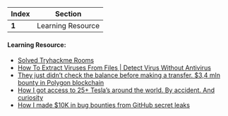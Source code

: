 Index | Section
---   | ---
**1** | Learning Resource

#### Learning Resource:

* [Solved Tryhackme Rooms](https://tryhackme.com/)
* [How To Extract Viruses From Files | Detect Virus Without Antivirus](https://youtu.be/mUkxCr6pdCA)
* [They just didn’t check the balance before making a transfer. $3,4 mln bounty in Polygon blockchain](https://youtu.be/wc4jARFuVYg)
* [How I got access to 25+ Tesla’s around the world. By accident. And curiosity](https://medium.com/@david_colombo/how-i-got-access-to-25-teslas-around-the-world-by-accident-and-curiosity-8b9ef040a028)
* [How I made $10K in bug bounties from GitHub secret leaks](https://tillsongalloway.com/finding-sensitive-information-on-github/index.html)
